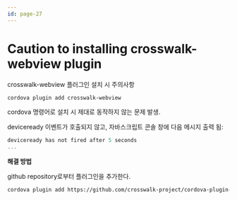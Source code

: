 ```yaml
---
id: page-27
---
```

# Caution to installing crosswalk-webview plugin

crosswalk-webview 플러그인 설치 시 주의사항

```bash
cordova plugin add crosswalk-webview
```

cordova 명령어로 설치 시 제대로 동작하지 않는 문제 발생.

deviceready 이벤트가 호출되지 않고, 자바스크립트 콘솔 창에 다음 메시지 출력 됨:

```javascript
deviceready has not fired after 5 seconds
...
```

**해결 방법**

github repository로부터 플러그인을 추가한다.

```bash
cordova plugin add https://github.com/crosswalk-project/cordova-plugin-crosswalk-webview
```
